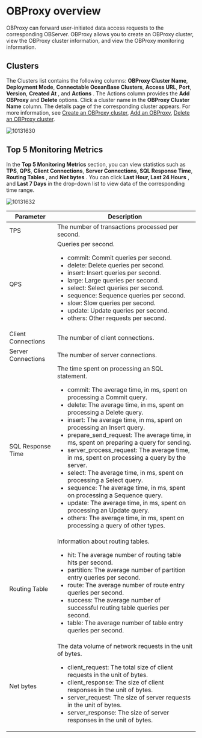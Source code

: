 # OBProxy overview

OBProxy can forward user-initiated data access requests to the corresponding OBServer. OBProxy allows you to create an OBProxy cluster, view the OBProxy cluster information, and view the OBProxy monitoring information.

## Clusters

The Clusters list contains the following columns: **OBProxy Cluster Name**, **Deployment Mode**, **Connectable OceanBase Clusters**, **Access URL**, **Port**, **Version**, **Created At** , and **Actions** . The Actions column provides the **Add OBProxy** and **Delete** options. Click a cluster name in the **OBProxy Cluster Name** column. The details page of the corresponding cluster appears. For more information, see [Create an OBProxy cluster](../../8.obproxy/1.create-an-obproxy-cluster-2.md), [Add an OBProxy](../../8.obproxy/6.add-obproxy.md), [Delete an OBProxy cluster](../../8.obproxy/11.delete-obproxy-cluster-1.md).

![10131630](https://help-static-aliyun-doc.aliyuncs.com/assets/img/en-US/5814306461/p338376.png)

## Top 5 Monitoring Metrics

In the **Top 5 Monitoring Metrics** section, you can view statistics such as **TPS**, **QPS**, **Client Connections**, **Server Connections**, **SQL Response Time**, **Routing Tables** , and **Net bytes** . You can click **Last Hour, Last 24 Hours** , and **Last 7 Days** in the drop-down list to view data of the corresponding time range.

![10131632](https://help-static-aliyun-doc.aliyuncs.com/assets/img/en-US/6814306461/p338379.png)

| **Parameter**    | **Description** |
|--------------------|----------|
| TPS                | The number of transactions processed per second.  |
| QPS                | Queries per second. <ul><li> commit: Commit queries per second.  </li><li>  delete: Delete queries per second.  </li><li>  insert: Insert queries per second.  </li><li>  large: Large queries per second.  </li><li>  select: Select queries per second.  </li><li>  sequence: Sequence queries per second.  </li><li>  slow: Slow queries per second.   </li><li> update: Update queries per second.  </li><li>  others: Other requests per second.    </li></ul>    |
| Client Connections | The number of client connections.  |
| Server Connections | The number of server connections.  |
| SQL Response Time  | The time spent on processing an SQL statement. <ul><li> commit: The average time, in ms, spent on processing a Commit query.   </li><li> delete: The average time, in ms, spent on processing a Delete query.   </li><li> insert: The average time, in ms, spent on processing an Insert query.   </li><li> prepare_send_request: The average time, in ms, spent on preparing a query for sending.   </li><li> server_process_request: The average time, in ms, spent on processing a query by the server.   </li><li>select: The average time, in ms, spent on processing a Select query.   </li><li> sequence: The average time, in ms, spent on processing a Sequence query.   </li><li> update: The average time, in ms, spent on processing an Update query.   </li><li> others: The average time, in ms, spent on processing a query of other types. </li></ul>   |
| Routing Table      | Information about routing tables. <ul><li> hit: The average number of routing table hits per second.   </li><li> partition: The average number of partition entry queries per second.   </li><li>route: The average number of route entry queries per second.   </li><li> success: The average number of successful routing table queries per second.   </li><li> table: The average number of table entry queries per second.   </li></ul>   |
| Net bytes              | The data volume of network requests in the unit of bytes. <ul><li> client_request: The total size of client requests in the unit of bytes.   </li><li> client_response: The size of client responses in the unit of bytes.   </li><li> server_request: The size of server requests in the unit of bytes.   </li><li> server_response: The size of server responses in the unit of bytes.   </li></ul>   |

